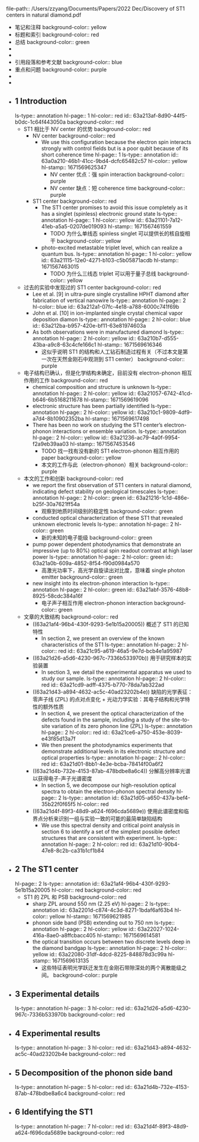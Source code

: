 file-path:: /Users/zzyang/Documents/Papers/2022 Dec/Discovery of ST1 centers in natural diamond.pdf

- 笔记和注释
  background-color:: yellow
- 标题和索引
  background-color:: red
- 总结
  background-color:: green
-
-
- 引用段落和参考文献
  background-color:: blue
- 重点和问题
  background-color:: purple
-
-
- ## 1 Introduction
  ls-type:: annotation
  hl-page:: 1
  hl-color:: red
  id:: 63a213af-8d90-44f5-b0dc-1c64f443050a
  background-color:: red
	- ST1 相比于 NV center 的优势
	  background-color:: red
		- NV center
		  background-color:: red
			- We use this configuration because the electron spin interacts strongly with control fields but is a poor qubit because of its short coherence time
			  hl-page:: 1
			  ls-type:: annotation
			  id:: 63a0a210-46b1-41cc-9bd4-dcfc65482c57
			  hl-color:: yellow
			  hl-stamp:: 1671569625347
				- NV center 优点：强 spin interaction
				  background-color:: purple
				- NV center 缺点：短 coherence time
				  background-color:: purple
		- ST1 center
		  background-color:: red
			- The ST1 center promises to avoid this issue completely as it has a singlet (spinless) electronic ground state
			  ls-type:: annotation
			  hl-page:: 1
			  hl-color:: yellow
			  id:: 63a21101-7a12-41eb-a5a5-0207de019093
			  hl-stamp:: 1671567461559
				- TODO 为什么单线态 spinless singlet 可以提供长的核自旋相干
				  background-color:: yellow
			- photo-excited metastable triplet level, which can realize a quantum bus.
			  ls-type:: annotation
			  hl-page:: 1
			  hl-color:: yellow
			  id:: 63a21115-12e0-4271-b103-c5b05871acdb
			  hl-stamp:: 1671567463015
				- TODO 为什么三线态 triplet 可以用于量子总线
				  background-color:: yellow
	- 过去的实验中发现过的 ST1 center
	  background-color:: red
		- Lee et al. [9] in ultra-pure single crystalline HPHT diamond after fabrication of vertical nanowire
		  ls-type:: annotation
		  hl-page:: 2
		  hl-color:: blue
		  id:: 63a212a1-07fc-4e18-a788-6000c741f69b
		- John et al. [10] in ion-implanted single crystal chemical vapor deposition diamon
		  ls-type:: annotation
		  hl-page:: 2
		  hl-color:: blue
		  id:: 63a212ba-b957-420e-bf11-63e81974603a
		- As both observations were in manufactured diamond
		  ls-type:: annotation
		  hl-page:: 2
		  hl-color:: yellow
		  id:: 63a210b7-d555-43ba-a9c8-63c4cfe166c1
		  hl-stamp:: 1671569616346
			- 这似乎说明 ST1 的结构和人工钻石制造过程有关（不过本文是第一次在天然金刚石中观测到 ST1 center）
			  background-color:: purple
	- 电子结构已确认，但是化学结构未确定，目前没有 electron-phonon 相互作用的工作
	  background-color:: red
		- chemical composition and structure is unknown
		  ls-type:: annotation
		  hl-page:: 2
		  hl-color:: yellow
		  id:: 63a21057-6742-41cd-b646-6b5168211678
		  hl-stamp:: 1671569619096
		- electronic structure has been partially identified
		  ls-type:: annotation
		  hl-page:: 2
		  hl-color:: yellow
		  id:: 63a210c1-9809-4df9-a7d4-8b10902352ba
		  hl-stamp:: 1671569617498
		- There has been no work on studying the ST1 center’s electron-phonon interactions or ensemble variation.
		  ls-type:: annotation
		  hl-page:: 2
		  hl-color:: yellow
		  id:: 63a21236-ac79-4a0f-9954-f2a9eb39aa03
		  hl-stamp:: 1671567453546
			- TODO 找一找有没有新的 ST1 electron-phonon 相互作用的 paper
			  background-color:: yellow
			- 本文的工作与此（electron-phonon）相关
			  background-color:: purple
	- 本文的工作和创新
	  background-color:: red
		- we report the first observation of ST1 centers in natural diamond, indicating defect stability on geological timescales
		  ls-type:: annotation
		  hl-page:: 2
		  hl-color:: green
		  id:: 63a21216-1c1d-486e-b25f-30a7621ff54a
			- 观察到地质时间级别的稳定性
			  background-color:: green
		- conducted optical characterization of these ST1 that revealed unknown electronic levels
		  ls-type:: annotation
		  hl-page:: 2
		  hl-color:: green
			- 新的未知的电子能级
			  background-color:: green
		- pump power dependent photodynamics that demonstrate an impressive (up to 80%) optical spin readout contrast at high laser power
		  ls-type:: annotation
		  hl-page:: 2
		  hl-color:: green
		  id:: 63a21a0b-609a-4852-8f54-f90d0984a570
			- 高激光功率下，高光学自旋读出对比度，意味着 single photon emitter
			  background-color:: green
		- new insight into its electron-phonon interaction
		  ls-type:: annotation
		  hl-page:: 2
		  hl-color:: green
		  id:: 63a21abf-3576-48b8-8925-58cdc384a16f
			- 电子声子相互作用 electron-phonon interaction
			  background-color:: green
	- 文章的大致结构
	  background-color:: red
		- ((63a21af4-96b4-430f-9293-5e1b15a20005)) 概述了 ST1 的已知特性
			- In section 2, we present an overview of the known characteristics of the ST1
			  ls-type:: annotation
			  hl-page:: 2
			  hl-color:: red
			  id:: 63a21c95-a619-46a5-9e7d-bcb4e1a95987
		- ((63a21d26-a5d6-4230-967c-7336b533970b)) 用于研究样本的实验装置
			- In section 3, we detail the experimental apparatus we used to study our sample.
			  ls-type:: annotation
			  hl-page:: 2
			  hl-color:: red
			  id:: 63a21cd9-adff-4375-b770-78da7ab322ad
		- ((63a21d43-a894-4632-ac5c-40ad23202b4e)) 缺陷的光学表征：零声子线 (ZPL) 的点对点变化 + 光动力学实验：其电子结构和光学特性的额外性质
			- In section 4, we present the optical characterization of the defects found in the sample, including a study of the site-to-site variation of its zero phonon line (ZPL)
			  ls-type:: annotation
			  hl-page:: 2
			  hl-color:: red
			  id:: 63a21ce6-a750-453e-8039-e43f85d13a7f
			- We then present the photodynamics experiments that demonstrate additional levels in its electronic structure and optical properties
			  ls-type:: annotation
			  hl-page:: 2
			  hl-color:: red
			  id:: 63a21d01-8bb1-4e3e-bcba-78414f00a6f2
		- ((63a21d4b-732e-4153-87ab-478bdbe8a6c4)) 分解高分辨率光谱以获得电子-声子光谱密度
			- In section 5, we decompose our high-resolution optical spectra to obtain the electron-phonon spectral density
			  hl-page:: 2
			  ls-type:: annotation
			  id:: 63a21d05-a650-437a-bef4-35b22f0f65f5
			  hl-color:: red
		- ((63a21d4f-89f3-48d9-a624-f696cda5689e)) 使用此谱密度和临界点分析来识别一组与实验一致的可能的最简单缺陷结构
			- We use this spectral density and critical point analysis in section 6 to identify a set of the simplest possible defect structures that are consistent with experiment.
			  ls-type:: annotation
			  hl-page:: 2
			  hl-color:: red
			  id:: 63a21d10-90b4-47e8-8c2b-ca31b1cf1b84
- ## 2 The ST1 center
  hl-page:: 2
  ls-type:: annotation
  id:: 63a21af4-96b4-430f-9293-5e1b15a20005
  hl-color:: red
  background-color:: red
	- ST1 的 ZPL 和 PSB
	  background-color:: red
		- sharp ZPL around 550 nm (2.25 eV)
		  hl-page:: 2
		  ls-type:: annotation
		  id:: 63a2201d-c874-4c3d-8271-1bdaf6af63b4
		  hl-color:: yellow
		  hl-stamp:: 1671569621985
		- phonon side band (PSB) extending out to 750 nm
		  ls-type:: annotation
		  hl-page:: 2
		  hl-color:: yellow
		  id:: 63a22027-1024-416a-8ae0-a8ffcbacc405
		  hl-stamp:: 1671569614581
		- the optical transition occurs between two discrete levels deep in the diamond bandgap
		  ls-type:: annotation
		  hl-page:: 2
		  hl-color:: yellow
		  id:: 63a22080-31df-4dcd-8225-848878d3c99a
		  hl-stamp:: 1671569613135
			- 这些特征表明光学跃迁发生在金刚石带隙深处的两个离散能级之间。
			  background-color:: purple
- ## 3 Experimental details
  ls-type:: annotation
  hl-page:: 3
  hl-color:: red
  id:: 63a21d26-a5d6-4230-967c-7336b533970b
  background-color:: red
- ## 4 Experimental results
  ls-type:: annotation
  hl-page:: 3
  hl-color:: red
  id:: 63a21d43-a894-4632-ac5c-40ad23202b4e
  background-color:: red
- ## 5 Decomposition of the phonon side band
  ls-type:: annotation
  hl-page:: 5
  hl-color:: red
  id:: 63a21d4b-732e-4153-87ab-478bdbe8a6c4
  background-color:: red
- ## 6 Identifying the ST1
  ls-type:: annotation
  hl-page:: 7
  hl-color:: red
  id:: 63a21d4f-89f3-48d9-a624-f696cda5689e
  background-color:: red